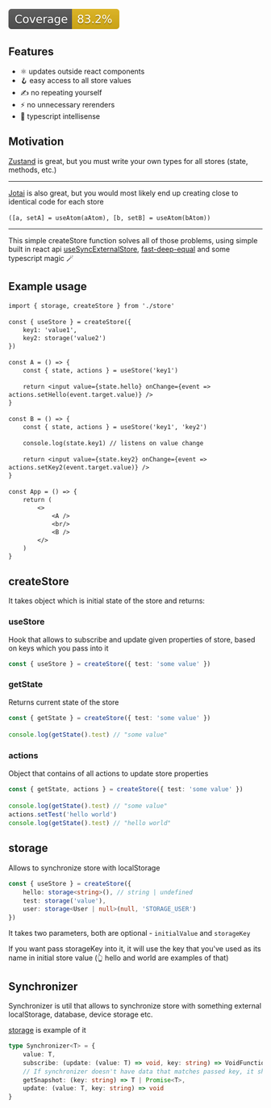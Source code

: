 ![](./badge.svg)

## Features
- ⚛️ updates outside react components
- 🪝 easy access to all store values
- ✍️ no repeating yourself
- ⚡️ no unnecessary rerenders
- 🚀 typescript intellisense

## Motivation
[Zustand](https://github.com/pmndrs/zustand) is great, but you must write your own types for all stores (state, methods, etc.)
--- ---
[Jotai](https://jotai.org/) is also great, but you would most likely end up creating close to identical code for each store

``([a, setA] = useAtom(aAtom), [b, setB] = useAtom(bAtom))``
--- ---

This simple createStore function solves all of those problems, using simple built in react api [useSyncExternalStore](https://react.dev/reference/react/useSyncExternalStore), [fast-deep-equal](https://www.npmjs.com/package/fast-deep-equal) and some typescript magic 🪄

## Example usage

```tsx
import { storage, createStore } from './store'

const { useStore } = createStore({
    key1: 'value1',
    key2: storage('value2')
})

const A = () => {
    const { state, actions } = useStore('key1')

    return <input value={state.hello} onChange={event => actions.setHello(event.target.value)} />
}

const B = () => {
    const { state, actions } = useStore('key1', 'key2')

    console.log(state.key1) // listens on value change

    return <input value={state.key2} onChange={event => actions.setKey2(event.target.value)} />
}

const App = () => {
    return (
        <>
            <A />
            <br/>
            <B />
        </>
    )
}
```

## createStore

It takes object which is initial state of the store and returns:

### useStore
Hook that allows to subscribe and update given properties of store, based on keys which you pass into it

```ts
const { useStore } = createStore({ test: 'some value' })
```

### getState
Returns current state of the store

```ts
const { getState } = createStore({ test: 'some value' })

console.log(getState().test) // "some value"
```

### actions
Object that contains of all actions to update store properties

```ts
const { getState, actions } = createStore({ test: 'some value' })

console.log(getState().test) // "some value"
actions.setTest('hello world')
console.log(getState().test) // "hello world"
```

## storage

Allows to synchronize store with localStorage

```ts
const { useStore } = createStore({
    hello: storage<string>(), // string | undefined
    test: storage('value'),
    user: storage<User | null>(null, 'STORAGE_USER')
})
```
It takes two parameters, both are optional - ``initialValue`` and ``storageKey``

If you want pass storageKey into it, it will use the key that you've used as its name in initial store value (👆 hello and world are examples of that)

## Synchronizer

Synchronizer is util that allows to synchronize store with something external localStorage, database, device storage etc.

[storage](#storage) is example of it

```ts
type Synchronizer<T> = {
    value: T,
    subscribe: (update: (value: T) => void, key: string) => VoidFunction,
    // If synchronizer doesn't have data that matches passed key, it should throw
    getSnapshot: (key: string) => T | Promise<T>,
    update: (value: T, key: string) => void
}
```
